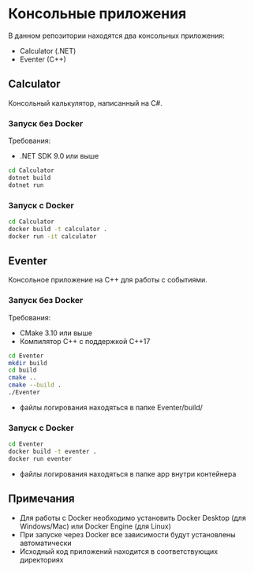# Консольные приложения

В данном репозитории находятся два консольных приложения:
- Calculator (.NET)
- Eventer (C++)

## Calculator

Консольный калькулятор, написанный на C#.

### Запуск без Docker

Требования:
- .NET SDK 9.0 или выше

```bash
cd Calculator
dotnet build
dotnet run
```

### Запуск с Docker

```bash
cd Calculator
docker build -t calculator .
docker run -it calculator
```

## Eventer

Консольное приложение на C++ для работы с событиями.

### Запуск без Docker

Требования:
- CMake 3.10 или выше
- Компилятор C++ с поддержкой C++17

```bash
cd Eventer
mkdir build
cd build
cmake ..
cmake --build .
./Eventer
```

- файлы логирования находяться в папке Eventer/build/

### Запуск с Docker

```bash
cd Eventer
docker build -t eventer .
docker run eventer
```
- файлы логирования находяться в папке app внутри контейнера

## Примечания

- Для работы с Docker необходимо установить Docker Desktop (для Windows/Mac) или Docker Engine (для Linux)
- При запуске через Docker все зависимости будут установлены автоматически
- Исходный код приложений находится в соответствующих директориях 